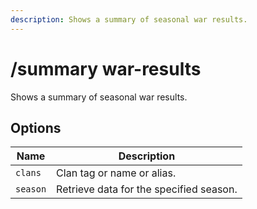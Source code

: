 ```yaml
---
description: Shows a summary of seasonal war results.
---
```


# /summary war-results

Shows a summary of seasonal war results.

## Options

| Name | Description |
|------|-------------|
| `clans` | Clan tag or name or alias. |
| `season` | Retrieve data for the specified season. |

